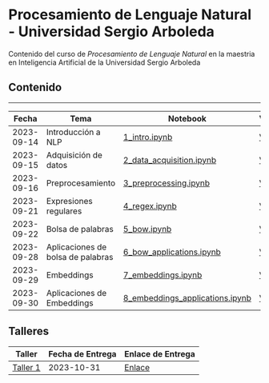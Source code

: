 # Procesamiento de Lenguaje Natural - Universidad Sergio Arboleda

Contenido del curso de _Procesamiento de Lenguaje Natural_ en la maestria en Inteligencia Artificial de la Universidad Sergio Arboleda

## Contenido
---

| Fecha | Tema | Notebook | Video |
| --- | --- | --- | --- |
| 2023-09-14 | Introducción a NLP | [1_intro.ipynb](https://github.com/juselara1/usa_nlp/blob/main/src/1_intro.ipynb) | [Video](https://drive.google.com/file/d/1obx6p1obMGmYPEdp6f4DJ9du3MsTawvW/view?usp=drive_link) |
| 2023-09-15 | Adquisición de datos | [2_data_acquisition.ipynb](https://github.com/juselara1/usa_nlp/blob/main/src/2_data_acquisition.ipynb) | [Video](https://drive.google.com/file/d/1x8qSpoNNTKTjgk9SncqVhnCL6N_x5kTO/view?usp=drive_link) |
| 2023-09-16 | Preprocesamiento | [3_preprocessing.ipynb](https://github.com/juselara1/usa_nlp/blob/main/src/3_preprocessing.ipynb) | [Video](https://drive.google.com/file/d/1hzgssEzlCHMdUNk_gzn9450Ss8Yyc8uI/view?usp=drive_link) |
| 2023-09-21 | Expresiones regulares | [4_regex.ipynb](https://github.com/juselara1/usa_nlp/blob/main/src/4_regex.ipynb) | [Video](https://drive.google.com/file/d/1OwJVCK3hi-NtSrhtFpG5jqBKjzrgrT0g/view?usp=drive_link) |
| 2023-09-22 | Bolsa de palabras | [5_bow.ipynb](https://github.com/juselara1/usa_nlp/blob/main/src/5_bow.ipynb) | [Video](https://drive.google.com/file/d/1UOABo8CQwkX_aJrwFcqNuFUDpn5R2tgm/view?usp=drive_link) |
| 2023-09-28 | Aplicaciones de bolsa de palabras | [6_bow_applications.ipynb](https://github.com/juselara1/usa_nlp/blob/main/src/6_bow_applications.ipynb) | [Video](https://drive.google.com/file/d/1S_09YMujfexQ-BgT8eKk32FT4OR0G4jk/view?usp=drive_link) |
| 2023-09-29 | Embeddings | [7_embeddings.ipynb](https://github.com/juselara1/usa_nlp/blob/main/src/7_embeddings.ipynb) | [Video](https://drive.google.com/file/d/1SEi-wUVIQJETfkl_pLZiSuEkuAodFFDG/view?usp=drive_link) |
| 2023-09-30 | Aplicaciones de Embeddings | [8_embeddings_applications.ipynb](https://github.com/juselara1/usa_nlp/blob/main/src/8_embeddings_applications.ipynb) | [Video](https://drive.google.com/file/d/1Ke4sQMGwGuelOj6hiPyX324sKBBVen38/view?usp=drive_link) |

## Talleres

| Taller | Fecha de Entrega | Enlace de Entrega |
| --- | --- | --- |
| [Taller 1](https://github.com/juselara1/usa_nlp/blob/main/src/8_embeddings_applications.ipynb) | 2023-10-31 | [Enlace]() |
